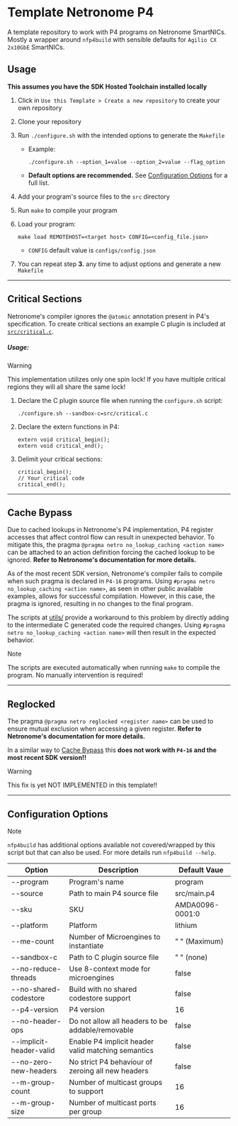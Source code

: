 # Template Netronome P4

A template repository to work with P4 programs on Netronome SmartNICs. Mostly a wrapper around `nfp4build` with sensible defaults for `Agilio CX 2x10GbE` SmartNICs. 

## Usage

**This assumes you have the SDK Hosted Toolchain installed locally**

1. Click in `Use this Template > Create a new repository` to create your own repository

2. Clone your repository

3. Run `./configure.sh` with the intended options to generate the `Makefile`
    - Example:
        ```
        ./configure.sh --option_1=value --option_2=value --flag_option
        ```
    - **Default options are recommended.** See [Configuration Options](#configuration-options) for a full list.

4. Add your program's source files to the `src` directory

5. Run `make` to compile your program

6. Load your program:
    ```
    make load REMOTEHOST=<target host> CONFIG=<config_file.json>
    ```
    - `CONFIG` default value is `configs/config.json`

7. You can repeat step **3.** any time to adjust options and generate a new `Makefile`

---

## Critical Sections

Netronome's compiler ignores the `@atomic` annotation present in P4's specification. To create critical sections an example C plugin is included at [`src/critical.c`](src/critical.c).

##### Usage:

> [!WARNING]
> This implementation utilizes only one spin lock! If you have multiple critical regions they will all share the same lock! 

1. Declare the C plugin source file when running the `configure.sh` script:
    ```
    ./configure.sh --sandbox-c=src/critical.c
    ```

2. Declare the extern functions in P4:
    ```p4
    extern void critical_begin();
    extern void critical_end();
    ```

3. Delimit your critical sections:
    ```p4
    critical_begin();
    // Your critical code
    critical_end();
    ```

---

## Cache Bypass

Due to cached lookups in Netronome's P4 implementation, P4 register accesses that affect control flow can result in unexpected behavior. To mitigate this, the pragma `@pragma netro no_lookup_caching <action name>` can be attached to an action definition forcing the cached lookup to be ignored. **Refer to Netronome's documentation for more details.**

As of the most recent SDK version, Netronome's compiler fails to compile when such pragma is declared in `P4-16` programs. Using `#pragma netro no_lookup_caching <action name>`, as seen in other public available examples, allows for successful compilation. However, in this case, the pragma is ignored, resulting in no changes to the final program.  

The scripts at [utils/](/utils) provide a workaround to this problem by directly adding to the intermediate C generated code the required changes. Using `#pragma netro no_lookup_caching <action name>` will then result in the expected behavior.

> [!NOTE]
> The scripts are executed automatically when running `make` to compile the program. No manually intervention is required! 

---

## Reglocked

The pragma `@pragma netro reglocked <register name>` can be used to ensure mutual exclusion when accessing a given register. **Refer to Netronome's documentation for more details.** 

In a similar way to [Cache Bypass](#cache-bypass) this **does not work with `P4-16` and the most recent SDK version!!**

> [!WARNING]
> This fix is yet NOT IMPLEMENTED in this template!!

---

## Configuration Options

> [!NOTE]  
> `nfp4build` has additional options available not covered/wrapped by this script but that can also be used. For more details run `nfp4build --help`.

| Option | Description | Default Vaue |
|--------|-------------|--------------|
| --program | Program's name | program |
| --source | Path to main P4 source file | src/main.p4 |
| --sku | SKU | AMDA0096-0001:0 |
| --platform | Platform | lithium |
| --me-count | Number of Microengines to instantiate | " " (Maximum) |
| --sandbox-c | Path to C plugin source file | " " (none) |
| --no-reduce-threads | Use 8-context mode for microengines | false |
| --no-shared-codestore | Build with no shared codestore support | false |
| --p4-version | P4 version | 16 |
| --no-header-ops | Do not allow all headers to be addable/removable | false |
| --implicit-header-valid | Enable P4 implicit header valid matching semantics | false |
| --no-zero-new-headers | No strict P4 behaviour of zeroing all new headers | false |
| --m-group-count | Number of multicast groups to support | 16 |
| --m-group-size | Number of multicast ports per group | 16 |
